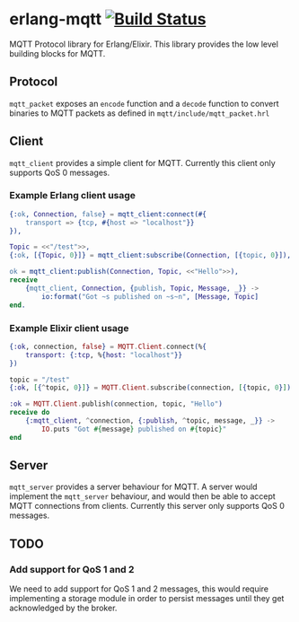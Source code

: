 # erlang-mqtt [![Build Status](https://travis-ci.org/kopera/erlang-mqtt.svg?branch=master)](https://travis-ci.org/kopera/erlang-mqtt)

MQTT Protocol library for Erlang/Elixir. This library provides the low level building blocks for MQTT.

## Protocol

`mqtt_packet` exposes an `encode` function and a `decode` function to convert binaries to MQTT packets as defined in
`mqtt/include/mqtt_packet.hrl`

## Client

`mqtt_client` provides a simple client for MQTT. Currently this client only supports QoS 0 messages.

### Example Erlang client usage

```erlang
{:ok, Connection, false} = mqtt_client:connect(#{
    transport => {tcp, #{host => "localhost"}}
}),

Topic = <<"/test">>,
{:ok, [{Topic, 0}]} = mqtt_client:subscribe(Connection, [{topic, 0}]),

ok = mqtt_client:publish(Connection, Topic, <<"Hello">>),
receive
    {mqtt_client, Connection, {publish, Topic, Message, _}} ->
        io:format("Got ~s published on ~s~n", [Message, Topic]
end.
```

### Example Elixir client usage

```elixir
{:ok, connection, false} = MQTT.Client.connect(%{
    transport: {:tcp, %{host: "localhost"}}
})

topic = "/test"
{:ok, [{^topic, 0}]} = MQTT.Client.subscribe(connection, [{topic, 0}])

:ok = MQTT.Client.publish(connection, topic, "Hello")
receive do
    {:mqtt_client, ^connection, {:publish, ^topic, message, _}} ->
        IO.puts "Got #{message} published on #{topic}"
end
```

## Server

`mqtt_server` provides a server behaviour for MQTT. A server would implement the `mqtt_server` behaviour, and would then
be able to accept MQTT connections from clients. Currently this server only supports QoS 0 messages.

## TODO

### Add support for QoS 1 and 2

We need to add support for QoS 1 and 2 messages, this would require implementing a storage module in order to persist
messages until they get acknowledged by the broker.
